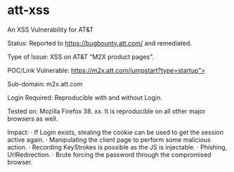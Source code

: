 # att-xss
An XSS Vulnerability for AT&amp;T

Status: Reported to https://bugbounty.att.com/ 
and remediated.

Type of Issue: XSS on AT&T “M2X product pages”.

POC/Link Vulnerable: https://m2x.att.com/jumpstart?type=startup"><script> for(var i=0;i>=0;i++){alert(Math.random()); alert(document.cookie);} </script> 

Sub-domain: m2x.att.com 

Login Required: Reproducible with and without Login. 

Tested on: Mozilla Firefox 38. xx. It is reproducible on all other major browsers as well. 

Impact: · If Login exists, stealing the cookie can be used to get the session active again. · Manipulating the client page to perform some malicious action. · Recording KeyStrokes is possible as the JS is injectable. · Phishing, UrlRedirection. · Brute forcing the password through the compromised browser.
